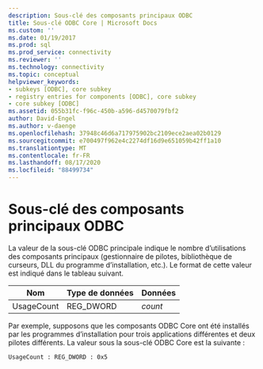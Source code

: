 ```yaml
---
description: Sous-clé des composants principaux ODBC
title: Sous-clé ODBC Core | Microsoft Docs
ms.custom: ''
ms.date: 01/19/2017
ms.prod: sql
ms.prod_service: connectivity
ms.reviewer: ''
ms.technology: connectivity
ms.topic: conceptual
helpviewer_keywords:
- subkeys [ODBC], core subkey
- registry entries for components [ODBC], core subkey
- core subkey [ODBC]
ms.assetid: 055b31fc-f96c-450b-a596-d4570079fbf2
author: David-Engel
ms.author: v-daenge
ms.openlocfilehash: 37948c46d6a717975902bc2109ece2aea02b0129
ms.sourcegitcommit: e700497f962e4c2274df16d9e651059b42ff1a10
ms.translationtype: MT
ms.contentlocale: fr-FR
ms.lasthandoff: 08/17/2020
ms.locfileid: "88499734"
---
```

# <a name="odbc-core-subkey"></a>Sous-clé des composants principaux ODBC
La valeur de la sous-clé ODBC principale indique le nombre d’utilisations des composants principaux (gestionnaire de pilotes, bibliothèque de curseurs, DLL du programme d’installation, etc.). Le format de cette valeur est indiqué dans le tableau suivant.  
  
|Nom|Type de données|Données|  
|----------|---------------|----------|  
|UsageCount|REG_DWORD|*count*|  
  
 Par exemple, supposons que les composants ODBC Core ont été installés par les programmes d’installation pour trois applications différentes et deux pilotes différents. La valeur sous la sous-clé ODBC Core est la suivante :  
  
```  
UsageCount : REG_DWORD : 0x5  
```
